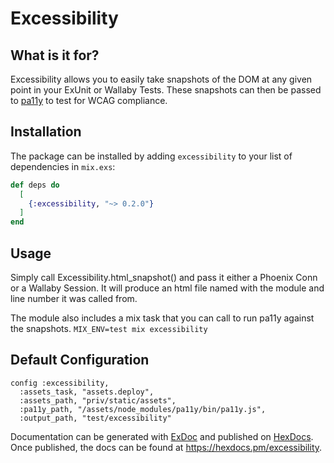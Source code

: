 # Excessibility

## What is it for?

Excessibility allows you to easily take snapshots of the DOM at any given point
in your ExUnit or Wallaby Tests. These snapshots can then be passed to
[pa11y](https://github.com/pa11y/pa11y) to test for WCAG compliance.

## Installation

The package can be installed by adding `excessibility` to your list of
dependencies in `mix.exs`:

```elixir
def deps do
  [
    {:excessibility, "~> 0.2.0"}
  ]
end
```

## Usage

Simply call Excessibility.html_snapshot() and pass it either a Phoenix Conn or a
Wallaby Session. It will produce an html file named with the module and line
number it was called from.

The module also includes a mix task that you can call to run pa11y against the
snapshots. `MIX_ENV=test mix excessibility`

## Default Configuration

```
config :excessibility,
  :assets_task, "assets.deploy",
  :assets_path, "priv/static/assets",
  :pa11y_path, "/assets/node_modules/pa11y/bin/pa11y.js",
  :output_path, "test/excessibility"
```

Documentation can be generated with
[ExDoc](https://github.com/elixir-lang/ex_doc) and published on
[HexDocs](https://hexdocs.pm). Once published, the docs can be found at
<https://hexdocs.pm/excessibility>.

